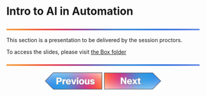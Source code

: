 # Intro to AI in Automation

![line](../../images/banner.png)

This section is a presentation to be delivered by the session proctors.

To access the slides, please visit [the Box folder](https://cisco.app.box.com/folder/340062289300?s=hmrhjoshhzez3vlzdisvk0s9frn0lh5c)

![line](../../images/banner.png)
<p align="center">
<a href="../08-hands-on-netmiko-automation/1.md"><img src="../../images/previous.png" width="150px"></a>
<a href="../10-hands-on-ai-in-automation/1.md"><img src="../../images/next.png" width="150px"></a>
</p>
